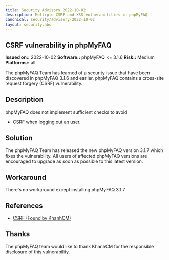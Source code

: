 ```yaml
---
title: Security Advisory 2022-10-02
description: Multiple CSRF and XSS vulnerabilities in phpMyFAQ
canonical: security/advisory-2022-10-02
layout: security.hbs
---
```


## CSRF vulnerability in phpMyFAQ

**Issued on::** 2022-10-02
**Software::** phpMyFAQ <= 3.1.6
**Risk::** Medium
**Platforms::** all

The phpMyFAQ Team has learned of a security issue that have been discovered in phpMyFAQ 3.1.6 and
earlier. phpMyFAQ contains a cross-site request forgery (CSRF) vulnerability.

## Description

phpMyFAQ does not implement sufficient checks to avoid

<ul>
  <li>CSRF when logging out an user.</li>
</ul>

## Solution

The phpMyFAQ Team has released the new phpMyFAQ version 3.1.7 which fixes the vulnerability. All
users of affected phpMyFAQ versions are encouraged to upgrade as soon as possible to this latest version.

## Workaround

There's no workaround except installing phpMyFAQ 3.1.7.

## References

<ul>
  <li><a target="_blank" href="https://huntr.dev/bounties/76095ac1-da12-449b-9564-4a086be96592/">CSRF (Found by KhanhCM)</a></li>
</ul>

## Thanks

The phpMyFAQ team would like to thank KhanhCM for the responsible disclosure of this vulnerability.
